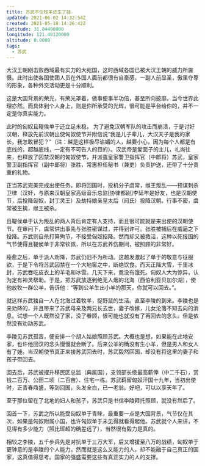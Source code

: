 ```yaml
---
title: 苏武不仅牧羊还生了娃
updated: 2021-06-02 14:32:54Z
created: 2021-05-18 14:26:42Z
latitude: 31.04490000
longitude: 121.40120000
altitude: 0.0000
tags:
  - 苏武
---
```


大汉王朝刚击败西域最有实力的大宛国，这时西域各国已被大汉王朝的威力所震慑。此时出使各国使团人员在外国人面前都很有自豪感，一副人前显圣，傲里夺尊的形象，各种外交活动更是十分顺利。

这是大国背景的荣光，有荣光罩着，做事便事半功倍，甚至所向披靡。当今世界此理亦然。而具体到个人身上，则是你所承受的光辉，很可能是平台给你的，并不一定是你真实能力。

此时的匈奴且鞮侯单于还立足未稳， 为了避免汉朝军队的攻击而崩溃，于是讨好汉朝，释放先前汉朝出使匈奴使节并附信说“我是儿子辈儿，大汉天子是我的家长，我怎敢冒犯？”（注：越是这样极尽谄媚的人，越要小心，因为每个人都是有底线的，超越底线，一定有不可告人的目的）。汉武帝是爱面子的主儿，礼尚往来，也释放了囚禁汉朝的匈奴使节，并派遣皇家警卫指挥官（中郎将）苏武，皇家警卫副指挥官（副中郎将）张胜，常惠担任秘书（兼吏）负责护送，还带了十分贵重的礼物。

正当苏武完美完成出使任务，即将回国时，投机分子虞常，缑王叛乱——预谋刺杀卫律（汉奸，与原来汉朝皇家高级音乐总监[协律都尉]李延年是好友，也是汉朝使节，后投降匈奴，封丁灵王）及劫持娘亲皇太后（阏氏）投降汉朝。行事不密，虞常被生擒，缑王被杀。

且鞮侯单于认为叛乱的两人背后肯定有人支持，而且很可能就是来出使的汉朝使节。在审问下，虞常供出事先与张胜密谋过，并得到许可。张胜被捕后在威逼之下投降。苏武则自杀打算殉节，不接受匈奴招降。然而却又被救活，这种以死报国的气节使得且鞮侯单于非常钦佩，所以在苏武养伤期间，被照顾的非常好。

痊愈之后，单于派人劝降，苏武仍旧不为所动。这越发激起了单于的敬意与征服欲，于是下令将苏武囚禁在一个大地窖之中，断绝饮食。而天正降大雪，千里冰封，苏武吞吃皮衣上的羊毛和冰雪。几天下来，竟没有饿死。匈奴人大为惊异，认为定有神灵帮助。于是，把苏武放逐到绝无人烟的北海（西伯利亚贝加尔湖），使他放牧一群公羊，告诉他：“等到公羊生出小羊的那天，你就可以回去。”。

就这样苏武独自一人在北海过着牧羊，捉野鼠的生活。直至李陵的到来。李陵也是来劝降的，并且带来了苏武母亲及两兄长去世，妻子改嫁，儿女沦落不知去向的消息。试想一个人既然没了家，没了眷顾，很可能也就没有了再回去的念头。但是依然没有劝动苏武。

李陵见苏武孤苦，便安排一个胡人姑娘照顾苏武。大概也是想，如果能在此地安家，也许他回汉的念头慢慢就会断了。后来公羊的确没有生小羊，但是男人和女人有了娃。当汉朝使节真正来接苏武回去时，苏武毅然回国，却没有将这里的妻子和孩子带回去。

回去后，苏武被擢升移民区总监（典属国），支领部长级最高薪俸（中二千石），赏钱二百万、公田二顷（二百亩）、住宅一栋。苏武羁留匈奴汗国十九年，当初出使时，正青春鼎盛，等到回国，头发全白，已一老翁。好吧，可以以享天年了。

至于那位留在了北地的妇人和孩子，苏武只是书信李陵拜托照顾，就没有然后了。

回首一下，苏武之所以能受匈奴单于青睐，最重要一点是大国背景，气节仅在其次，如果是匈奴附属小国，也许匈奴单于未见得就看得起他。苏武就个人来讲，不见得有多少能力（照比班超的确差远了），当然很有毅力是真的。

相较之李陵，五千步兵先是对抗单于三万大军，后又增援至八万的战绩，匈奴单于更钟意的是李陵的个人能力。然而就是这么又能力的人，却不能融于自己真正的国家，这真值得思考。国家的强盛需要这些有真正实力的人的支撑。